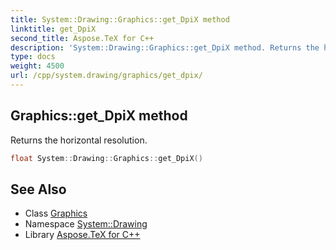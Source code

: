 ```yaml
---
title: System::Drawing::Graphics::get_DpiX method
linktitle: get_DpiX
second_title: Aspose.TeX for C++
description: 'System::Drawing::Graphics::get_DpiX method. Returns the horizontal resolution in C++.'
type: docs
weight: 4500
url: /cpp/system.drawing/graphics/get_dpix/
---
```

## Graphics::get_DpiX method


Returns the horizontal resolution.

```cpp
float System::Drawing::Graphics::get_DpiX()
```

## See Also

* Class [Graphics](../)
* Namespace [System::Drawing](../../)
* Library [Aspose.TeX for C++](../../../)
